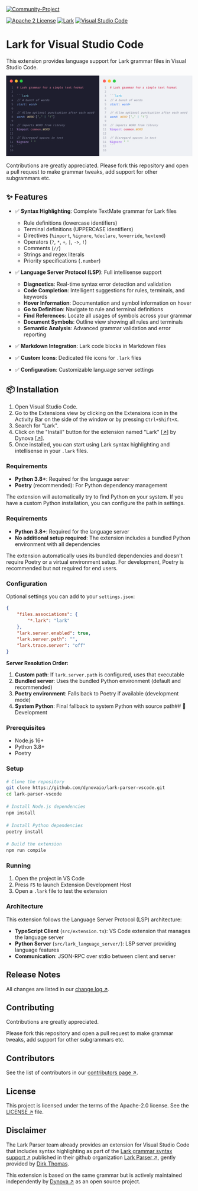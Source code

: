 [![Community-Project][dynova-banner-community]][dynova-homepage]

[![Apache 2 License][badge-license]][repository] [![Lark][badge-language]][repository] [![Visual Studio Code][badge-tool]][repository]

# Lark for Visual Studio Code

This extension provides language support for Lark grammar files in Visual Studio Code.

![Lark Syntax Highlighting](https://github.com/dynovaio/lark-parser-vscode/raw/develop/images/_lark_sample.png)

Contributions are greatly appreciated.
Please fork this repository and open a pull request to make grammar tweaks, add support for other subgrammars etc.

## ✨ Features

-   ✅ **Syntax Highlighting**: Complete TextMate grammar for Lark files

    -   Rule definitions (lowercase identifiers)
    -   Terminal definitions (UPPERCASE identifiers)
    -   Directives (`%import`, `%ignore`, `%declare`, `%override`, `%extend`)
    -   Operators (`?`, `*`, `+`, `|`, `->`, `!`)
    -   Comments (`//`)
    -   Strings and regex literals
    -   Priority specifications (`.number`)

-   ✅ **Language Server Protocol (LSP)**: Full intellisense support

    -   **Diagnostics**: Real-time syntax error detection and validation
    -   **Code Completion**: Intelligent suggestions for rules, terminals, and keywords
    -   **Hover Information**: Documentation and symbol information on hover
    -   **Go to Definition**: Navigate to rule and terminal definitions
    -   **Find References**: Locate all usages of symbols across your grammar
    -   **Document Symbols**: Outline view showing all rules and terminals
    -   **Semantic Analysis**: Advanced grammar validation and error reporting

-   ✅ **Markdown Integration**: Lark code blocks in Markdown files
-   ✅ **Custom Icons**: Dedicated file icons for `.lark` files
-   ✅ **Configuration**: Customizable language server settings

## 📦 Installation

1. Open Visual Studio Code.
2. Go to the Extensions view by clicking on the Extensions icon in the Activity Bar on the side of the window or by pressing `Ctrl+Shift+X`.
3. Search for "Lark".
4. Click on the "Install" button for the extension named "Lark"
   [[↗][dynova.vscode-lark]] by Dynova [[↗][dynova-homepage]].
5. Once installed, you can start using Lark syntax highlighting and intellisense in your `.lark` files.

### Requirements

-   **Python 3.8+**: Required for the language server
-   **Poetry** (recommended): For Python dependency management

The extension will automatically try to find Python on your system. If you have a custom Python installation, you can configure the path in settings.

### Requirements

-   **Python 3.8+**: Required for the language server
-   **No additional setup required**: The extension includes a bundled Python environment with all dependencies

The extension automatically uses its bundled dependencies and doesn't require Poetry or a virtual environment setup. For development, Poetry is recommended but not required for end users.

### Configuration

Optional settings you can add to your `settings.json`:

```json
{
    "files.associations": {
        "*.lark": "lark"
    },
    "lark.server.enabled": true,
    "lark.server.path": "",
    "lark.trace.server": "off"
}
```

**Server Resolution Order:**

1. **Custom path**: If `lark.server.path` is configured, uses that executable
2. **Bundled server**: Uses the bundled Python environment (default and recommended)
3. **Poetry environment**: Falls back to Poetry if available (development mode)
4. **System Python**: Final fallback to system Python with source path## 🚀 Development

### Prerequisites

-   Node.js 16+
-   Python 3.8+
-   Poetry

### Setup

```bash
# Clone the repository
git clone https://github.com/dynovaio/lark-parser-vscode.git
cd lark-parser-vscode

# Install Node.js dependencies
npm install

# Install Python dependencies
poetry install

# Build the extension
npm run compile
```

### Running

1. Open the project in VS Code
2. Press `F5` to launch Extension Development Host
3. Open a `.lark` file to test the extension

### Architecture

This extension follows the Language Server Protocol (LSP) architecture:

-   **TypeScript Client** (`src/extension.ts`): VS Code extension that manages the language server
-   **Python Server** (`src/lark_language_server/`): LSP server providing language features
-   **Communication**: JSON-RPC over stdio between client and server

## Release Notes

All changes are listed in our [change log ↗][changelog].

## Contributing

Contributions are greatly appreciated.

Please fork this repository and open a pull request to make grammar tweaks, add support for other subgrammars etc.

## Contributors

See the list of contributors in our [contributors page ↗][contributors].

## License

This project is licensed under the terms of the Apache-2.0 license. See the
[LICENSE ↗][license] file.

## Disclaimer

The Lark Parser team already provides an extension for Visual Studio Code that
includes syntax highlighting as part of the
[Lark grammar syntax support ↗][dirk-thomas.vscode-lark] published in their
github organization [Lark Parser ↗][github-lark-parser], gently provided by
[Dirk Thomas][github-dirk-thomas].

This extension is based on the same grammar but is actively maintained
independently by [Dynova ↗][dynova-homepage] as an open source project.

[dynova-homepage]: https://dynova.io
[dynova-banner-community]: https://gitlab.com/softbutterfly/open-source/open-source-office/-/raw/master/assets/dynova/dynova-open-source--banner--community-project.png
[badge-license]: https://img.shields.io/badge/license-Apache%202.0-blue.svg?maxAge=2592000&style=flat-square
[badge-language]: https://img.shields.io/badge/Language-Lark-blue.svg?maxAge=2592000&style=flat-square
[badge-tool]: https://img.shields.io/badge/Tool-Visual%20Studio%20Code-blue.svg?maxAge=2592000&style=flat-square
[repository]: https://github.com/dynovaio/lark-parser-vscode
[dynova.vscode-lark]: https://marketplace.visualstudio.com/items?itemName=dynova.vscode-lark
[changelog]: https://github.com/dynovaio/lark-parser-vscode/blob/develop/CHANGELOG.md
[contributors]: https://github.com/dynovaio/lark-parser-vscode/graphs/contributors
[license]: https://github.com/dynovaio/lark-parser-vscode/blob/develop/LICENSE
[dirk-thomas.vscode-lark]: https://marketplace.visualstudio.com/items?itemName=dirk-thomas.vscode-lark
[github-lark-parser]: https://github.com/lark-parser/vscode-lark
[github-dirk-thomas]: https://github.com/dirk-thomas
